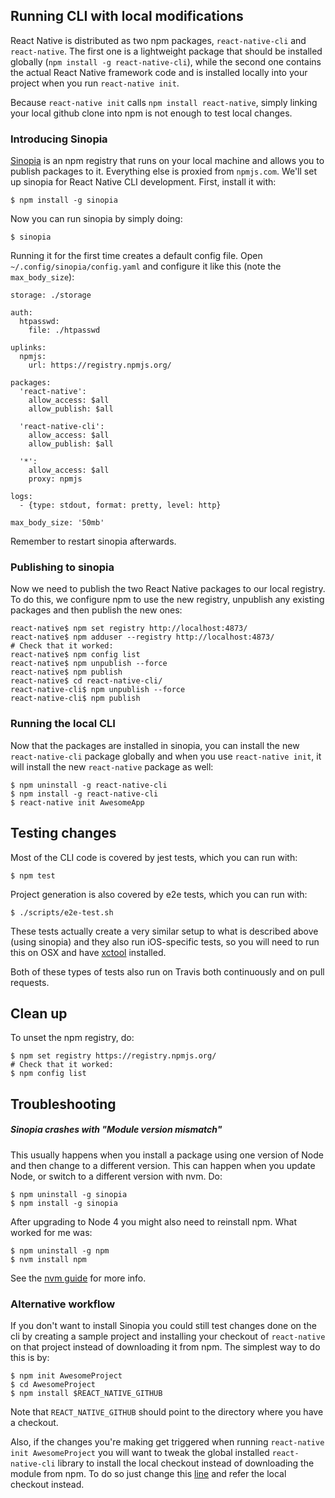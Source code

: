 ## Running CLI with local modifications

React Native is distributed as two npm packages, `react-native-cli` and `react-native`. The first one is a lightweight package that should be installed globally (`npm install -g react-native-cli`), while the second one contains the actual React Native framework code and is installed locally into your project when you run `react-native init`.

Because `react-native init` calls `npm install react-native`, simply linking your local github clone into npm is not enough to test local changes.

### Introducing Sinopia

[Sinopia] is an npm registry that runs on your local machine and allows you to publish packages to it. Everything else is proxied from `npmjs.com`. We'll set up sinopia for React Native CLI development. First, install it with:

    $ npm install -g sinopia

Now you can run sinopia by simply doing:

    $ sinopia

Running it for the first time creates a default config file. Open `~/.config/sinopia/config.yaml` and configure it like this (note the `max_body_size`):

    storage: ./storage

    auth:
      htpasswd:
        file: ./htpasswd

    uplinks:
      npmjs:
        url: https://registry.npmjs.org/

    packages:
      'react-native':
        allow_access: $all
        allow_publish: $all

      'react-native-cli':
        allow_access: $all
        allow_publish: $all

      '*':
        allow_access: $all
        proxy: npmjs

    logs:
      - {type: stdout, format: pretty, level: http}

    max_body_size: '50mb'

Remember to restart sinopia afterwards.

### Publishing to sinopia

Now we need to publish the two React Native packages to our local registry. To do this, we configure npm to use the new registry, unpublish any existing packages and then publish the new ones:

    react-native$ npm set registry http://localhost:4873/
    react-native$ npm adduser --registry http://localhost:4873/
    # Check that it worked:
    react-native$ npm config list
    react-native$ npm unpublish --force
    react-native$ npm publish
    react-native$ cd react-native-cli/
    react-native-cli$ npm unpublish --force
    react-native-cli$ npm publish

### Running the local CLI

Now that the packages are installed in sinopia, you can install the new `react-native-cli` package globally and when you use `react-native init`, it will install the new `react-native` package as well:

    $ npm uninstall -g react-native-cli
    $ npm install -g react-native-cli
    $ react-native init AwesomeApp

## Testing changes

Most of the CLI code is covered by jest tests, which you can run with:

    $ npm test

Project generation is also covered by e2e tests, which you can run with:

    $ ./scripts/e2e-test.sh

These tests actually create a very similar setup to what is described above (using sinopia) and they also run iOS-specific tests, so you will need to run this on OSX and have [xctool] installed.

Both of these types of tests also run on Travis both continuously and on pull requests.

[sinopia]: https://www.npmjs.com/package/sinopia
[xctool]: https://github.com/facebook/xctool

## Clean up

To unset the npm registry, do:

    $ npm set registry https://registry.npmjs.org/
    # Check that it worked:
    $ npm config list

## Troubleshooting

##### Sinopia crashes with "Module version mismatch"

This usually happens when you install a package using one version of Node and then change to a different version. This can happen when you update Node, or switch to a different version with nvm. Do:

    $ npm uninstall -g sinopia
    $ npm install -g sinopia

After upgrading to Node 4 you might also need to reinstall npm. What worked for me was:

    $ npm uninstall -g npm
    $ nvm install npm

 See the [nvm guide](https://github.com/creationix/nvm#usage) for more info.

### Alternative workflow

If you don't want to install Sinopia you could still test changes done on the cli by creating a sample project and installing your checkout of `react-native` on that project instead of downloading it from npm. The simplest way to do this is by:

    $ npm init AwesomeProject
    $ cd AwesomeProject
    $ npm install $REACT_NATIVE_GITHUB

Note that `REACT_NATIVE_GITHUB` should point to the directory where you have a checkout.

Also, if the changes you're making get triggered when running `react-native init AwesomeProject` you will want to tweak the global installed `react-native-cli` library to install the local checkout instead of downloading the module from npm. To do so just change this [line](https://github.com/facebook/react-native/blob/master/react-native-cli/index.js#L191) and refer the local checkout instead.
